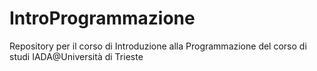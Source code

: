 # IntroProgrammazione
Repository per il corso di Introduzione alla Programmazione del corso di studi IADA@Università di Trieste
